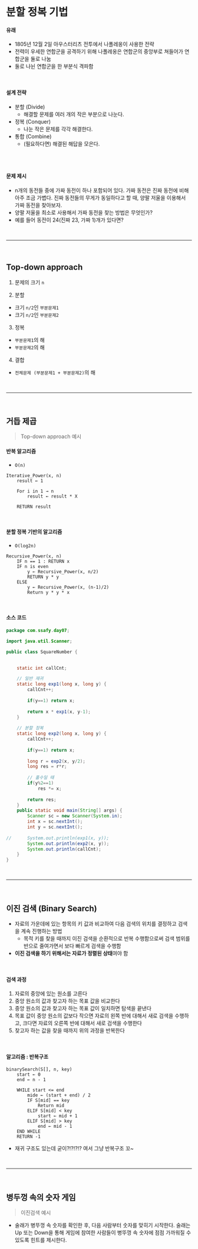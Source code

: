 # 분할 정복 기법

#### 유래

* 1805년 12월 2일 아우스터리츠 전투에서 나폴레옹이 사용한 전략
* 전력이 우세한 연합군을 공격하기 위해 나폴레옹은 연합군의 중앙부로 쳐들어가 연합군을 둘로 나눔
* 둘로 나뉜 연합군을 한 부분식 격파함

<br>

#### 설계 전략

* 분할 (Divide) 
  * 해결할 문제를 여러 개의 작은 부분으로 나눈다.
* 정복 (Conquer)
  * 나눈 작은 문제를 각각 해결한다.
* 통합 (Combine)
  * (필요하다면) 해결된 해답을 모은다.

<br>

<br>

#### 문제 제시

* n개의 동전들 중에 가짜 동전이 하나 포함되어 있다. 가짜 동전은 진짜 동전에 비해 아주 조금 가볍다. 진짜 동전들의 무게가 동일하다고 할 때, 양팔 저울을 이용해서 가짜 동전을 찾아보자.
* 양팔 저울을 최소로 사용해서 가짜 동전을 찾는 방법은 무엇인가?
* 예를 들어 동전이 24(진짜 23, 가짜 1)개가 있다면?

<br>

---

<br>

## Top-down approach

1. 문제의 크기 `n`

2. 분할

* 크기 `n/2`인 `부분문제1`
* 크기 `n/2`인 `부분문제2`

3. 정복

* `부분문제1`의 해
* `부분문제2`의 해

4. 결합

* `전체문제 (부분문제1 + 부분문제2)`의 해

<br>

---

<br>

## 거듭 제곱

> Top-down approach 예시

#### 반복 알고리즘

* `O(n)`

```
Iterative_Power(x, n)
	result ← 1
	
	For i in 1 → n
		result ← result * X
		
	RETURN result
```

<br>

#### 분할 정복 기반의 알고리즘

* `O(log2n)`

````
Recursive_Power(x, n)
	IF n == 1 : RETURN x
	IF n is even
		y ← Recursive_Power(x, n/2)
		RETURN y * y
    ELSE
    	y ← Recursive_Power(x, (n-1)/2)
    	Return y * y * x
````

<br>

#### 소스 코드

````java
package com.ssafy.day07;

import java.util.Scanner;

public class SquareNumber {
	

	static int callCnt;

	// 일반 재귀
	static long exp1(long x, long y) {
		callCnt++;
		
		if(y==1) return x;
		
		return x * exp1(x, y-1);
	}
	
	// 분할 정복
	static long exp2(long x, long y) {
		callCnt++;
		
		if(y==1) return x;
		
		long r = exp2(x, y/2);
		long res = r*r;
		
		// 홀수일 때
		if(y%2==1)
			res *= x;
		
		return res;
	}
	public static void main(String[] args) {
		Scanner sc = new Scanner(System.in);
		int x = sc.nextInt();
		int y = sc.nextInt();
		
//		System.out.println(exp1(x, y));
		System.out.println(exp2(x, y));
		System.out.println(callCnt);
	}
}

````

<br>

---

<br>

## 이진 검색 (Binary Search)

* 자료의 가운데에 있는 항목의 키 값과 비교하여 다음 검색의 위치를 결정하고 검색을 계속 진행하는 방법
  * 목적 키를 찾을 때까지 이진 검색을 순환적으로 반복 수행함으로써 검색 범위를 반으로 줄여가면서 보다 빠르게 검색을 수행함
* **이진 검색을 하기 위해서는 자료가 정렬된 상태**여야 함

<br>

#### 검색 과정

1. 자료의 중앙에 있는 원소를 고른다
2. 중앙 원소의 값과 찾고자 하는 목표 값을 비교한다
3. 중앙 원소의 값과 찾고자 하는 목표 값이 일치하면 탐색을 끝낸다
4. 목표 값이 중앙 원소의 값보다 작으면 자료의 왼쪽 반에 대해서 새로 검색을 수행하고, 크다면 자료의 오른쪽 반에 대해서 새로 검색을 수행한다
5. 찾고자 하는 값을 찾을 때까지 위의 과정을 반복한다

<br>

#### 알고리즘 : 반복구조

```
binarySearch(S[], n, key)
	start ← 0
	end ← n - 1
	
	WHILE start <= end
		mide ← (start + end) / 2
		IF S[mid] == key
			Return mid
		ELIF S[mid] < key
			start ← mid + 1
		ELIF S[mid] > key
			end ← mid - 1
	END WHILE
	RETURN -1
```

* 재귀 구조도 있는데 굳이?!?!?!? 여서 그냥 반복구조 꼬~

<br>

---

<br>

## 병두껑 속의 숫자 게임

> 이진검색 예시

* 술래가 병뚜껑 속 숫자를 확인한 후, 다음 사람부터 숫자를 맞히기 시작한다. 술래는 Up 또는 Down을 통해 게임에 참여한 사람들이 병뚜껑 속 숫자에 점점 가까워질 수 있도록 힌트를 제시한다.

  
